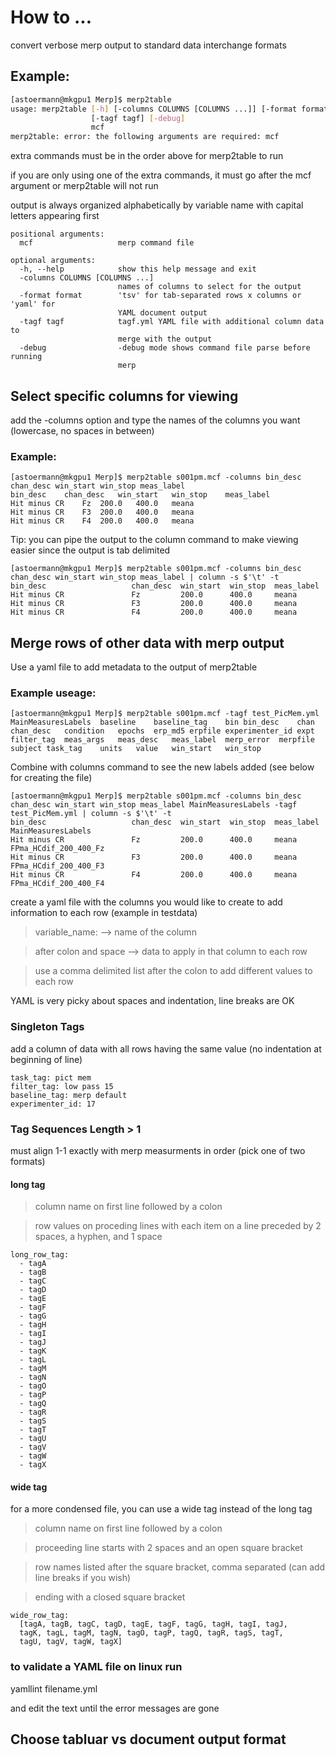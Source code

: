 # How to ...

convert verbose merp output to standard data interchange formats 
## Example:

```bash
[astoermann@mkgpu1 Merp]$ merp2table
usage: merp2table [-h] [-columns COLUMNS [COLUMNS ...]] [-format format]
                  [-tagf tagf] [-debug]
                  mcf
merp2table: error: the following arguments are required: mcf

```
extra commands must be in the order above for merp2table to run

if you are only using one of the extra commands, it must go after the mcf argument or merp2table will not run

output is always organized alphabetically by variable name with capital letters appearing first
```
positional arguments:
  mcf                   merp command file

optional arguments:
  -h, --help            show this help message and exit
  -columns COLUMNS [COLUMNS ...]
                        names of columns to select for the output
  -format format        'tsv' for tab-separated rows x columns or 'yaml' for
                        YAML document output
  -tagf tagf            tagf.yml YAML file with additional column data to
                        merge with the output
  -debug                -debug mode shows command file parse before running
                        merp
```

## Select specific columns for viewing
add the -columns option and type the names of the columns you want (lowercase, no spaces in between)
### Example:
```
[astoermann@mkgpu1 Merp]$ merp2table s001pm.mcf -columns bin_desc chan_desc win_start win_stop meas_label
bin_desc	chan_desc	win_start	win_stop	meas_label
Hit minus CR	Fz	200.0	400.0	meana
Hit minus CR	F3	200.0	400.0	meana
Hit minus CR	F4	200.0	400.0	meana
```
Tip: you can pipe the output to the column command to make viewing easier since the output is tab delimited 
```
[astoermann@mkgpu1 Merp]$ merp2table s001pm.mcf -columns bin_desc chan_desc win_start win_stop meas_label | column -s $'\t' -t 
bin_desc                   chan_desc  win_start  win_stop  meas_label
Hit minus CR               Fz         200.0      400.0     meana
Hit minus CR               F3         200.0      400.0     meana
Hit minus CR               F4         200.0      400.0     meana
```

## Merge rows of other data with merp output
Use a yaml file to add metadata to the output of merp2table
### Example useage:
```
[astoermann@mkgpu1 Merp]$ merp2table s001pm.mcf -tagf test_PicMem.yml 
MainMeasuresLabels	baseline	baseline_tag	bin	bin_desc	chan	chan_desc	condition	epochs	erp_md5	erpfile	experimenter_id	expt	filter_tag	meas_args	meas_desc	meas_label	merp_error	merpfile	subject	task_tag	units	value	win_start	win_stop
```
Combine with columns command to see the new labels added (see below for creating the file)
```
[astoermann@mkgpu1 Merp]$ merp2table s001pm.mcf -columns bin_desc chan_desc win_start win_stop meas_label MainMeasuresLabels -tagf test_PicMem.yml | column -s $'\t' -t 
bin_desc                   chan_desc  win_start  win_stop  meas_label  MainMeasuresLabels
Hit minus CR               Fz         200.0      400.0     meana       FPma_HCdif_200_400_Fz
Hit minus CR               F3         200.0      400.0     meana       FPma_HCdif_200_400_F3
Hit minus CR               F4         200.0      400.0     meana       FPma_HCdif_200_400_F4
```
create a yaml file with the columns you would like to create to add information to each row (example in testdata) 
> variable_name:  --> name of the column 

> after colon and space  --> data to apply in that column to each row 

> use a comma delimited list after the colon to add different values to each row 

YAML is very picky about spaces and indentation, line breaks are OK 

### Singleton Tags 
add a column of data with all rows having the same value (no indentation at beginning of line) 
```
task_tag: pict mem 
filter_tag: low pass 15 
baseline_tag: merp default 
experimenter_id: 17 
```
### Tag Sequences Length > 1 
must align 1-1 exactly with merp measurments in order (pick one of two formats)

#### long tag 
> column name on first line followed by a colon

> row values on proceding lines with each item on a line preceded by 2 spaces, a hyphen, and 1 space 
```
long_row_tag:  
  - tagA 
  - tagB 
  - tagC 
  - tagD 
  - tagE 
  - tagF 
  - tagG 
  - tagH 
  - tagI 
  - tagJ 
  - tagK 
  - tagL 
  - tagM 
  - tagN 
  - tagO 
  - tagP 
  - tagQ 
  - tagR 
  - tagS 
  - tagT 
  - tagU 
  - tagV 
  - tagW 
  - tagX 
```


#### wide tag  
for a more condensed file, you can use a wide tag instead of the long tag

> column name on first line followed by a colon

> proceeding line starts with 2 spaces and an open square bracket 

> row names listed after the square bracket, comma separated (can add line breaks if you wish)

> ending with a closed square bracket 
```
wide_row_tag:  
  [tagA, tagB, tagC, tagD, tagE, tagF, tagG, tagH, tagI, tagJ,
  tagK, tagL, tagM, tagN, tagO, tagP, tagQ, tagR, tagS, tagT, 
  tagU, tagV, tagW, tagX] 
```


### to validate a YAML file on linux run
yamllint filename.yml 

and edit the text until the error messages are gone


## Choose tabluar vs document output format

